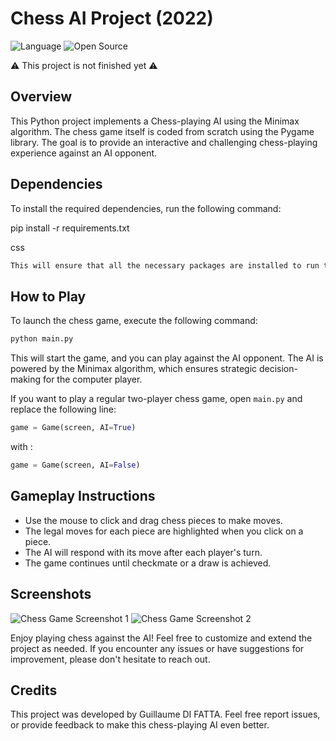# Chess AI Project (2022)

![Language](https://img.shields.io/badge/Language-Python)
![Open Source](https://badges.frapsoft.com/os/v2/open-source.svg?v=103)

⚠️ This project is not finished yet ⚠️

## Overview

This Python project implements a Chess-playing AI using the Minimax algorithm. The chess game itself is coded from scratch using the Pygame library. The goal is to provide an interactive and challenging chess-playing experience against an AI opponent.

## Dependencies

To install the required dependencies, run the following command:

pip install -r requirements.txt

css

```bash
This will ensure that all the necessary packages are installed to run the project successfully.
```

## How to Play

To launch the chess game, execute the following command:

```bash
python main.py
```

This will start the game, and you can play against the AI opponent. The AI is powered by the Minimax algorithm, which ensures strategic decision-making for the computer player.

If you want to play a regular two-player chess game, open `main.py` and replace the following line:

```python
game = Game(screen, AI=True)
```

with : 

```python
game = Game(screen, AI=False)
```

## Gameplay Instructions

- Use the mouse to click and drag chess pieces to make moves.
- The legal moves for each piece are highlighted when you click on a piece.
- The AI will respond with its move after each player's turn.
- The game continues until checkmate or a draw is achieved.

## Screenshots

![Chess Game Screenshot 1](path/to/screenshot1.png)
![Chess Game Screenshot 2](path/to/screenshot2.png)

Enjoy playing chess against the AI! Feel free to customize and extend the project as needed. If you encounter any issues or have suggestions for improvement, please don't hesitate to reach out.

## Credits

This project was developed by Guillaume DI FATTA. Feel free report issues, or provide feedback to make this chess-playing AI even better.
